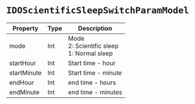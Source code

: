 # `IDOScientificSleepSwitchParamModel`

| Property| Type| Description|
| ----------- | ------- | ------------ |
| mode | Int | Mode<br/>2: Scientific sleep<br/>1: Normal sleep|
| startHour | Int | Start time - hour | 
| startMinute | Int | Start time - minute | 
| endHour | Int | end time - hours | 
 | endMinute | Int | end time - minutes | 
